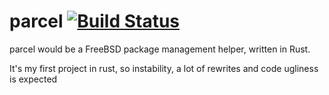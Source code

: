 # parcel [![Build Status](https://travis-ci.org/pizzamig/parcel.png?branch=master)](https://travis-ci.org/pizzamig/parcel)

parcel would be a FreeBSD package management helper, written in Rust.

It's my first project in rust, so instability, a lot of rewrites and code ugliness is expected
